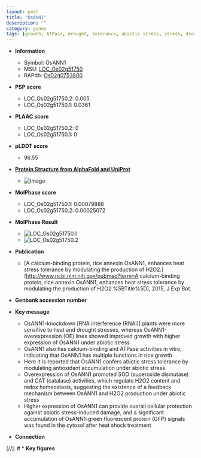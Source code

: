 ```yaml
---
layout: post
title: "OsANN1"
description: ""
category: genes
tags: [growth, ATPase, drought, tolerance, abiotic stress, stress, drought stress, stress tolerance, biotic stress]
---
```


* **Information**  
    + Symbol: OsANN1  
    + MSU: [LOC_Os02g51750](http://rice.plantbiology.msu.edu/cgi-bin/ORF_infopage.cgi?orf=LOC_Os02g51750)  
    + RAPdb: [Os02g0753800](http://rapdb.dna.affrc.go.jp/viewer/gbrowse_details/irgsp1?name=Os02g0753800)  

* **PSP score**  
    + LOC_Os02g51750.2: 0.005 
    + LOC_Os02g51750.1: 0.0361 

* **PLAAC score**  
    + LOC_Os02g51750.2: 0 
    + LOC_Os02g51750.1: 0 

* **pLDDT score**
    + 96.55

* **[Protein Structure from AlphaFold and UniProt](https://www.uniprot.org/uniprotkb/Q0DXH5/entry#structure)**
    + ![image](https://ricepsp.github.io/images/Q0/AF-Q0DXH5-F1.png)

* **MolPhase score**
    + LOC_Os02g51750.1: 0.00079888
    + LOC_Os02g51750.2: 0.00025072

* **MolPhase Result**
    + ![LOC_Os02g51750.1](https://304243504.github.io/Pictures/LOC_Os02g/LOC_Os02g51750.1.png)
    + ![LOC_Os02g51750.2](https://304243504.github.io/Pictures/LOC_Os02g/LOC_Os02g51750.2.png)

* **Publication**  
    + [A calcium-binding protein, rice annexin OsANN1, enhances heat stress tolerance by modulating the production of H2O2.](http://www.ncbi.nlm.nih.gov/pubmed?term=A calcium-binding protein, rice annexin OsANN1, enhances heat stress tolerance by modulating the production of H2O2.%5BTitle%5D), 2015, J Exp Bot.

* **Genbank accession number**  

* **Key message**  
    + OsANN1-knockdown [RNA interference (RNAi)] plants were more sensitive to heat and drought stresses, whereas OsANN1-overexpression (OE) lines showed improved growth with higher expression of OsANN1 under abiotic stress
    + OsANN1 also has calcium-binding and ATPase activities in vitro, indicating that OsANN1 has multiple functions in rice growth
    + Here it is reported that OsANN1 confers abiotic stress tolerance by modulating antioxidant accumulation under abiotic stress
    + Overexpression of OsANN1 promoted SOD (superoxide dismutase) and CAT (catalase) activities, which regulate H2O2 content and redox homeostasis, suggesting the existence of a feedback mechanism between OsANN1 and H2O2 production under abiotic stress
    + Higher expression of OsANN1 can provide overall cellular protection against abiotic stress-induced damage, and a significant accumulation of OsANN1-green fluorescent protein (GFP) signals was found in the cytosol after heat shock treatment

* **Connection**  

[//]: # * **Key figures**  


